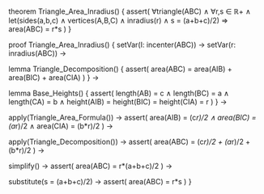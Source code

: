 theorem Triangle_Area_Inradius() {
  assert(
    ∀triangle(ABC) ∧ ∀r,s ∈ ℝ+ ∧
    let(sides(a,b,c) ∧ vertices(A,B,C) ∧ inradius(r) ∧ s = (a+b+c)/2) ⇒
    area(ABC) = r*s
  )
}

proof Triangle_Area_Inradius() {
  setVar(I: incenter(ABC)) →
  setVar(r: inradius(ABC)) →
  
  lemma Triangle_Decomposition() {
    assert(
      area(ABC) = area(AIB) + area(BIC) + area(CIA)
    )
  } →

  lemma Base_Heights() {
    assert(
      length(AB) = c ∧
      length(BC) = a ∧
      length(CA) = b ∧
      height(AIB) = height(BIC) = height(CIA) = r
    )
  } →

  apply(Triangle_Area_Formula()) →
  assert(
    area(AIB) = (c*r)/2 ∧
    area(BIC) = (a*r)/2 ∧
    area(CIA) = (b*r)/2
  ) →

  apply(Triangle_Decomposition()) →
  assert(
    area(ABC) = (c*r)/2 + (a*r)/2 + (b*r)/2
  ) →

  simplify() →
  assert(
    area(ABC) = r*(a+b+c)/2
  ) →

  substitute(s = (a+b+c)/2) →
  assert(
    area(ABC) = r*s
  )
}